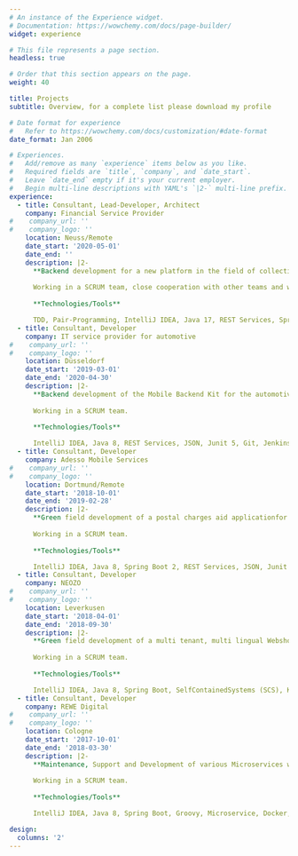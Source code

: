 ```yaml
---
# An instance of the Experience widget.
# Documentation: https://wowchemy.com/docs/page-builder/
widget: experience

# This file represents a page section.
headless: true

# Order that this section appears on the page.
weight: 40

title: Projects
subtitle: Overview, for a complete list please download my profile

# Date format for experience
#   Refer to https://wowchemy.com/docs/customization/#date-format
date_format: Jan 2006

# Experiences.
#   Add/remove as many `experience` items below as you like.
#   Required fields are `title`, `company`, and `date_start`.
#   Leave `date_end` empty if it's your current employer.
#   Begin multi-line descriptions with YAML's `|2-` multi-line prefix.
experience:
  - title: Consultant, Lead-Developer, Architect
    company: Financial Service Provider
#    company_url: ''
#    company_logo: ''
    location: Neuss/Remote
    date_start: '2020-05-01'
    date_end: ''
    description: |2-
      **Backend development for a new platform in the field of collection agencies**
      
      Working in a SCRUM team, close cooperation with other teams and with the customer, coordination of joint development efforts. Architectural design and implementation, concepts for staging, automation of build and deployment processes with Jenkins (CI/CD).
        
      **Technologies/Tools**

      TDD, Pair-Programming, IntelliJ IDEA, Java 17, REST Services, SpringBoot 2, Docker, Kubernetes, Helm-Charts, OpenAPI, HashiCorp Vault, OAuth, Openid-Connect, JUnit5, Gauge, MongoDB, Maven, Git, Jenkins, Sonar, JIRA, Confluence, Azure, Rancher, OTC, Asciidoc        
  - title: Consultant, Developer
    company: IT service provider for automotive
#    company_url: ''
#    company_logo: ''
    location: Düsseldorf
    date_start: '2019-03-01'
    date_end: '2020-04-30'
    description: |2-
      **Backend development of the Mobile Backend Kit for the automotive industry**
      
      Working in a SCRUM team.
        
      **Technologies/Tools**

      IntelliJ IDEA, Java 8, REST Services, JSON, Junit 5, Git, Jenkins, JIRA, Confluence, Sonar, Kubernetes, FitNesse        
  - title: Consultant, Developer
    company: Adesso Mobile Services
#    company_url: ''
#    company_logo: ''
    location: Dortmund/Remote
    date_start: '2018-10-01'
    date_end: '2019-02-28'
    description: |2-
      **Green field development of a postal charges aid applicationfor Deutsche Post**
      
      Working in a SCRUM team.
        
      **Technologies/Tools**

      IntelliJ IDEA, Java 8, Spring Boot 2, REST Services, JSON, Junit 5, Git, Jenkins, JIRA, Confluence, Sonar, TeamCity        
  - title: Consultant, Developer
    company: NEOZO
#    company_url: ''
#    company_logo: ''
    location: Leverkusen
    date_start: '2018-04-01'
    date_end: '2018-09-30'
    description: |2-
      **Green field development of a multi tenant, multi lingual Webshop for a big player in the area of Office and Storage Equipment**
      
      Working in a SCRUM team.
        
      **Technologies/Tools**

      IntelliJ IDEA, Java 8, Spring Boot, SelfContainedSystems (SCS), Kafka, REST, JSON, Freemarker, Bootstrap, Gradle, JUnit, Git, Jenkins, JIRA, Confluence, Sonar        
  - title: Consultant, Developer
    company: REWE Digital
#    company_url: ''
#    company_logo: ''
    location: Cologne
    date_start: '2017-10-01'
    date_end: '2018-03-30'
    description: |2-
      **Maintenance, Support and Development of various Microservices with E-Commerce Tribe for shop.rewe.de**
      
      Working in a SCRUM team.
        
      **Technologies/Tools**

      IntelliJ IDEA, Java 8, Spring Boot, Groovy, Microservice, Docker, Kafka, REST, JSON, Maven, Gradle, JUnit, Spock, Git, Jenkins, JIRA, Confluence        

design:
  columns: '2'
---
```

